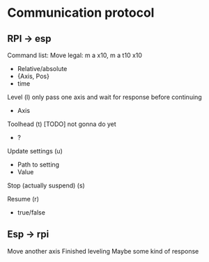 # Communication protocol

## RPI -> esp

Command list:
Move
legal: m a x10, m a t10 x10

- Relative/absolute
- {Axis, Pos}
- time

Level (l)
only pass one axis and wait for response before continuing

- Axis

Toolhead (t) [TODO] not gonna do yet

- ?

Update settings (u)

- Path to setting
- Value

Stop (actually suspend) (s)

Resume (r)

- true/false

## Esp -> rpi

Move another axis
Finished leveling
Maybe some kind of response
